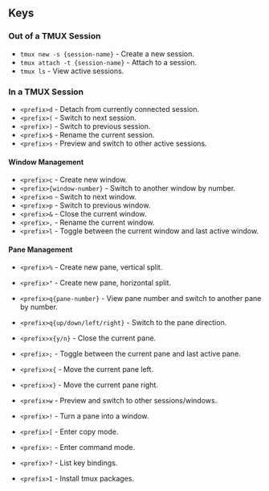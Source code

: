 ## Keys

### Out of a TMUX Session
- `tmux new -s {session-name}` - Create a new session.
- `tmux attach -t {session-name}` - Attach to a session.
- `tmux ls` - View active sessions.

### In a TMUX Session
- `<prefix>d` - Detach from currently connected session.
- `<prefix>(` - Switch to next session.
- `<prefix>)` - Switch to previous session.
- `<prefix>$` - Rename the current session.
- `<prefix>s` - Preview and switch to other active sessions.

#### Window Management
- `<prefix>c` - Create new window.
- `<prefix>{window-number}` - Switch to another window by number.
- `<prefix>n` - Switch to next window.
- `<prefix>p` - Switch to previous window.
- `<prefix>&` - Close the current window.
- `<prefix>,` - Rename the current window.
- `<prefix>l` - Toggle between the current window and last active window.

#### Pane Management
- `<prefix>%` - Create new pane, vertical split.
- `<prefix>"` - Create new pane, horizontal split.
- `<prefix>q{pane-number}` - View pane number and switch to another pane by number.
- `<prefix>q{up/down/left/right}` - Switch to the pane direction.
- `<prefix>x{y/n}` - Close the current pane.
- `<prefix>;` - Toggle between the current pane and last active pane.
- `<prefix>x{` - Move the current pane left.
- `<prefix>x}` - Move the current pane right.


- `<prefix>w` - Preview and switch to other sessions/windows.
- `<prefix>!` - Turn a pane into a window.
- `<prefix>[` - Enter copy mode.
- `<prefix>:` - Enter command mode.
- `<prefix>?` - List key bindings.
- `<prefix>I` - Install tmux packages.

